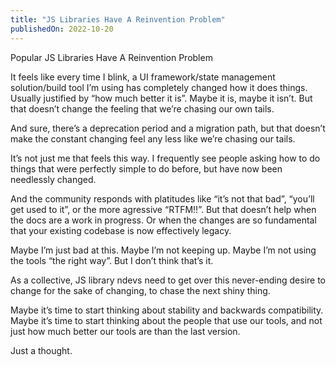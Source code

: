 ```yaml
---
title: "JS Libraries Have A Reinvention Problem"
publishedOn: 2022-10-20
---
```


Popular JS Libraries Have A Reinvention Problem

It feels like every time I blink, a UI framework/state management solution/build tool I’m using has completely changed how it does things. Usually justified by “how much better it is”. Maybe it is, maybe it isn’t. But that doesn’t change the feeling that we’re chasing our own tails.

And sure, there’s a deprecation period and a migration path, but that doesn’t make the constant changing feel any less like we’re chasing our tails.

It’s not just me that feels this way. I frequently see people asking how to do things that were perfectly simple to do before, but have now been needlessly changed.

And the community responds with platitudes like “it’s not that bad”, “you’ll get used to it”, or the more agressive “RTFM!!”. But that doesn’t help when the docs are a work in progress. Or when the changes are so fundamental that your existing codebase is now effectively legacy.

Maybe I’m just bad at this. Maybe I’m not keeping up. Maybe I’m not using the tools “the right way”. But I don’t think that’s it.

As a collective, JS library ndevs need to get over this never-ending desire to change for the sake of changing, to chase the next shiny thing.

Maybe it’s time to start thinking about stability and backwards compatibility. Maybe it’s time to start thinking about the people that use our tools, and not just how much better our tools are than the last version.

Just a thought.